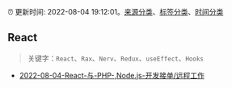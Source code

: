 :alarm_clock: 更新时间: 2022-08-04 19:12:01。[来源分类](../README.md)、[标签分类](../TAGS.md)、[时间分类](../TIMELINE.md)

## React


> 关键字：`React`、`Rax`、`Nerv`、`Redux`、`useEffect`、`Hooks`



- [2022-08-04-React-与-PHP-,Node.js-开发接单/远程工作](https://www.v2ex.com/t/870759) 